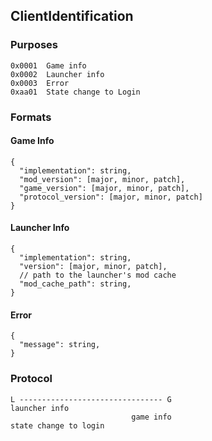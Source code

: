 ## ClientIdentification

### Purposes

```
0x0001  Game info
0x0002  Launcher info
0x0003  Error
0xaa01  State change to Login
```

### Formats

#### Game Info

```json5
{
  "implementation": string,
  "mod_version": [major, minor, patch],
  "game_version": [major, minor, patch],
  "protocol_version": [major, minor, patch]
}
```

#### Launcher Info

```json5
{
  "implementation": string,
  "version": [major, minor, patch],
  // path to the launcher's mod cache
  "mod_cache_path": string,
}
```

#### Error

```json5
{
  "message": string,
}
```

### Protocol

```
L -------------------------------- G
launcher info
                           game info
state change to login
```

